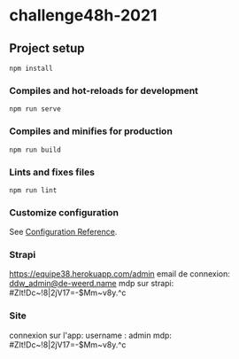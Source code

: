 # challenge48h-2021

## Project setup
```
npm install
```

### Compiles and hot-reloads for development
```
npm run serve
```

### Compiles and minifies for production
```
npm run build
```

### Lints and fixes files
```
npm run lint
```

### Customize configuration
See [Configuration Reference](https://cli.vuejs.org/config/).

### Strapi
https://equipe38.herokuapp.com/admin
email de connexion: ddw_admin@de-weerd.name
mdp sur strapi: #Zlt!Dc~!8|2jV17=-$Mm~v8y.^c

### Site
connexion sur l'app:
username : admin
mdp: #Zlt!Dc~!8|2jV17=-$Mm~v8y.^c
